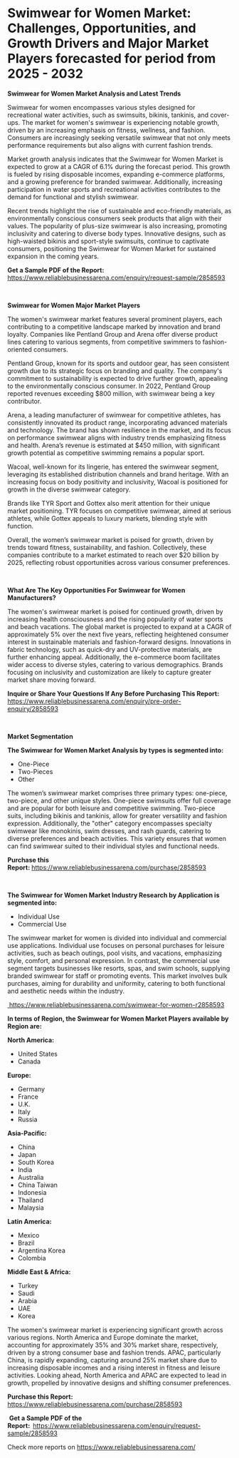 <p><h1>Swimwear for Women Market: Challenges, Opportunities, and Growth Drivers and Major Market Players forecasted for period from 2025 - 2032</h1></p><p><strong>Swimwear for Women Market Analysis and Latest Trends</strong></p>
<p><p>Swimwear for women encompasses various styles designed for recreational water activities, such as swimsuits, bikinis, tankinis, and cover-ups. The market for women's swimwear is experiencing notable growth, driven by an increasing emphasis on fitness, wellness, and fashion. Consumers are increasingly seeking versatile swimwear that not only meets performance requirements but also aligns with current fashion trends.</p><p>Market growth analysis indicates that the Swimwear for Women Market is expected to grow at a CAGR of 6.1% during the forecast period. This growth is fueled by rising disposable incomes, expanding e-commerce platforms, and a growing preference for branded swimwear. Additionally, increasing participation in water sports and recreational activities contributes to the demand for functional and stylish swimwear.</p><p>Recent trends highlight the rise of sustainable and eco-friendly materials, as environmentally conscious consumers seek products that align with their values. The popularity of plus-size swimwear is also increasing, promoting inclusivity and catering to diverse body types. Innovative designs, such as high-waisted bikinis and sport-style swimsuits, continue to captivate consumers, positioning the Swimwear for Women Market for sustained expansion in the coming years.</p></p>
<p><strong>Get a Sample PDF of the Report:&nbsp;</strong> <a href="https://www.reliablebusinessarena.com/enquiry/request-sample/2858593?utm_campaign=3021&utm_medium=2&utm_source=Github&utm_content=ia&utm_term=12032025&utm_id=swimwear-for-women">https://www.reliablebusinessarena.com/enquiry/request-sample/2858593</a></p>
<p>&nbsp;</p>
<p><strong>Swimwear for Women Major Market Players</strong></p>
<p><p>The women's swimwear market features several prominent players, each contributing to a competitive landscape marked by innovation and brand loyalty. Companies like Pentland Group and Arena offer diverse product lines catering to various segments, from competitive swimmers to fashion-oriented consumers. </p><p>Pentland Group, known for its sports and outdoor gear, has seen consistent growth due to its strategic focus on branding and quality. The company's commitment to sustainability is expected to drive further growth, appealing to the environmentally conscious consumer. In 2022, Pentland Group reported revenues exceeding $800 million, with swimwear being a key contributor.</p><p>Arena, a leading manufacturer of swimwear for competitive athletes, has consistently innovated its product range, incorporating advanced materials and technology. The brand has shown resilience in the market, and its focus on performance swimwear aligns with industry trends emphasizing fitness and health. Arena’s revenue is estimated at $450 million, with significant growth potential as competitive swimming remains a popular sport.</p><p>Wacoal, well-known for its lingerie, has entered the swimwear segment, leveraging its established distribution channels and brand heritage. With an increasing focus on body positivity and inclusivity, Wacoal is positioned for growth in the diverse swimwear category. </p><p>Brands like TYR Sport and Gottex also merit attention for their unique market positioning. TYR focuses on competitive swimwear, aimed at serious athletes, while Gottex appeals to luxury markets, blending style with function. </p><p>Overall, the women’s swimwear market is poised for growth, driven by trends toward fitness, sustainability, and fashion. Collectively, these companies contribute to a market estimated to reach over $20 billion by 2025, reflecting robust opportunities across various consumer preferences.</p></p>
<p>&nbsp;</p>
<p><strong>What Are The Key Opportunities For Swimwear for Women Manufacturers?</strong></p>
<p><p>The women's swimwear market is poised for continued growth, driven by increasing health consciousness and the rising popularity of water sports and beach vacations. The global market is projected to expand at a CAGR of approximately 5% over the next five years, reflecting heightened consumer interest in sustainable materials and fashion-forward designs. Innovations in fabric technology, such as quick-dry and UV-protective materials, are further enhancing appeal. Additionally, the e-commerce boom facilitates wider access to diverse styles, catering to various demographics. Brands focusing on inclusivity and customization are likely to capture greater market share moving forward.</p></p>
<p><strong>Inquire or Share Your Questions If Any Before Purchasing This Report:</strong> <a href="https://www.reliablebusinessarena.com/enquiry/pre-order-enquiry/2858593?utm_campaign=3021&utm_medium=2&utm_source=Github&utm_content=ia&utm_term=12032025&utm_id=swimwear-for-women">https://www.reliablebusinessarena.com/enquiry/pre-order-enquiry/2858593</a></p>
<p>&nbsp;</p>
<p><strong>Market Segmentation</strong></p>
<p><strong>The Swimwear for Women Market Analysis by types is segmented into:</strong></p>
<p><ul><li>One-Piece</li><li>Two-Pieces</li><li>Other</li></ul></p>
<p><p>The women’s swimwear market comprises three primary types: one-piece, two-piece, and other unique styles. One-piece swimsuits offer full coverage and are popular for both leisure and competitive swimming. Two-piece suits, including bikinis and tankinis, allow for greater versatility and fashion expression. Additionally, the "other" category encompasses specialty swimwear like monokinis, swim dresses, and rash guards, catering to diverse preferences and beach activities. This variety ensures that women can find swimwear suited to their individual styles and functional needs.</p></p>
<p><strong>Purchase this Report:&nbsp;</strong><a href="https://www.reliablebusinessarena.com/purchase/2858593?utm_campaign=3021&utm_medium=2&utm_source=Github&utm_content=ia&utm_term=12032025&utm_id=swimwear-for-women">https://www.reliablebusinessarena.com/purchase/2858593</a></p>
<p>&nbsp;</p>
<p><strong>The Swimwear for Women Market Industry Research by Application is segmented into:</strong></p>
<p><ul><li>Individual Use</li><li>Commercial Use</li></ul></p>
<p><p>The swimwear market for women is divided into individual and commercial use applications. Individual use focuses on personal purchases for leisure activities, such as beach outings, pool visits, and vacations, emphasizing style, comfort, and personal expression. In contrast, the commercial use segment targets businesses like resorts, spas, and swim schools, supplying branded swimwear for staff or promoting events. This market involves bulk purchases, aiming for durability and uniformity, catering to both functional and aesthetic needs within the industry. </p></p>
<p><a href="https://www.reliablebusinessarena.com/swimwear-for-women-r2858593?utm_campaign=3021&utm_medium=2&utm_source=Github&utm_content=ia&utm_term=12032025&utm_id=swimwear-for-women">&nbsp;https://www.reliablebusinessarena.com/swimwear-for-women-r2858593</a></p>
<p><strong>In terms of Region, the Swimwear for Women Market Players available by Region are:</strong></p>
<p>
    <p> <strong> North America: </strong>
        <ul>
            <li>United States</li>
            <li>Canada</li>
        </ul>
        </p> 
    <p> <strong> Europe: </strong>
        <ul>
            <li>Germany</li>
            <li>France</li>
            <li>U.K.</li>
            <li>Italy</li>
            <li>Russia</li>
        </ul>
        </p> 
    <p> <strong> Asia-Pacific: </strong>
        <ul>
            <li>China</li>
            <li>Japan</li>
            <li>South Korea</li>
            <li>India</li>
            <li>Australia</li>
            <li>China Taiwan</li>
            <li>Indonesia</li>
            <li>Thailand</li>
            <li>Malaysia</li>
        </ul>
        </p> 
    <p> <strong> Latin America: </strong>
        <ul>
            <li>Mexico</li>
            <li>Brazil</li>
            <li>Argentina Korea</li>
            <li>Colombia</li>
        </ul>
        </p> 
    <p> <strong> Middle East & Africa: </strong>
        <ul>
            <li>Turkey</li>
            <li>Saudi</li>
            <li>Arabia</li>
            <li>UAE</li>
            <li>Korea</li>
        </ul>
    </p>
    </p>
<p><p>The women's swimwear market is experiencing significant growth across various regions. North America and Europe dominate the market, accounting for approximately 35% and 30% market share, respectively, driven by a strong consumer base and fashion trends. APAC, particularly China, is rapidly expanding, capturing around 25% market share due to increasing disposable incomes and a rising interest in fitness and leisure activities. Looking ahead, North America and APAC are expected to lead in growth, propelled by innovative designs and shifting consumer preferences.</p></p>
<p><strong>Purchase this Report: </strong><a href="https://www.reliablebusinessarena.com/purchase/2858593?utm_campaign=3021&utm_medium=2&utm_source=Github&utm_content=ia&utm_term=12032025&utm_id=swimwear-for-women">https://www.reliablebusinessarena.com/purchase/2858593</a></p>
<p>&nbsp;<strong>Get a Sample PDF of the Report:&nbsp;&nbsp;</strong><a href="https://www.reliablebusinessarena.com/enquiry/request-sample/2858593?utm_campaign=3021&utm_medium=2&utm_source=Github&utm_content=ia&utm_term=12032025&utm_id=swimwear-for-women">https://www.reliablebusinessarena.com/enquiry/request-sample/2858593</a></p>
<p><strong></strong></p>
<p>Check more reports on <a href="https://www.reliablebusinessarena.com/?utm_campaign=3021&utm_medium=2&utm_source=Github&utm_content=ia&utm_term=12032025&utm_id=swimwear-for-women">https://www.reliablebusinessarena.com/</a></p>